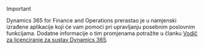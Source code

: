 > [!IMPORTANT]
> Dynamics 365 for Finance and Operations prerastao je u namjenski izrađene aplikacije koji će vam pomoći pri upravljanju posebnim poslovnim funkcijama. Dodatne informacije o tim promjenama potražite u članku [Vodič za licenciranje za sustav Dynamics 365](https://mbs.microsoft.com/Files/public/365/Dynamics365LicensingGuide.pdf).
 
